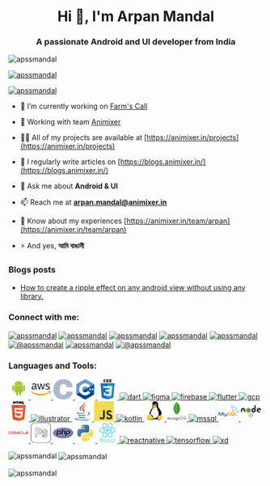 <h1 align="center">Hi 👋, I'm Arpan Mandal</h1>
<h3 align="center">A passionate Android and UI developer from India</h3>

<p align="left"> <img src="https://komarev.com/ghpvc/?username=apssmandal&label=Profile%20views&color=0e75b6&style=flat" alt="apssmandal" /> </p>

<p align="left"> <a href="https://github.com/apssmandal/apssmandal"><img src="https://github-profile-trophy.vercel.app/?username=apssmandal" alt="apssmandal" /></a> </p>

<p align="left"> <a href="https://twitter.com/apssmandal" target="blank"><img src="https://img.shields.io/twitter/follow/apssmandal?logo=twitter&style=for-the-badge" alt="apssmandal" /></a> </p>

- 🔭 I’m currently working on [Farm's Call](https://farmscall.com)

- 🤝 Working with team [Animixer](https://animixer.in)

- 👨‍💻 All of my projects are available at [https://animixer.in/projects](https://animixer.in/projects)

- 📝 I regularly write articles on [https://blogs.animixer.in/](https://blogs.animixer.in/)

- 💬 Ask me about **Android & UI**

- 📫 Reach me at **arpan.mandal@animixer.in**

- 📄 Know about my experiences [https://animixer.in/team/arpan](https://animixer.in/team/arpan)

- ⚡ And yes, **আমি বাঙালী**

### Blogs posts
<!-- BLOG-POST-LIST:START -->
- [How to create a ripple effect on any android view without using any library.](https://medium.com/animixer-studios/how-to-create-a-ripple-effect-on-any-android-view-without-using-any-library-ec2bc1315321?source=rss-fda8991c9058------2)
<!-- BLOG-POST-LIST:END -->

<h3 align="left">Connect with me:</h3>
<p align="left">
<a href="https://twitter.com/apssmandal" target="blank"><img align="center" src="https://cdn.jsdelivr.net/npm/simple-icons@3.0.1/icons/twitter.svg" alt="apssmandal" height="30" width="40" /></a>
<a href="https://linkedin.com/in/apssmandal" target="blank"><img align="center" src="https://cdn.jsdelivr.net/npm/simple-icons@3.0.1/icons/linkedin.svg" alt="apssmandal" height="30" width="40" /></a>
<a href="https://fb.com/apssmandal" target="blank"><img align="center" src="https://cdn.jsdelivr.net/npm/simple-icons@3.0.1/icons/facebook.svg" alt="apssmandal" height="30" width="40" /></a>
<a href="https://instagram.com/apssmandal" target="blank"><img align="center" src="https://cdn.jsdelivr.net/npm/simple-icons@3.0.1/icons/instagram.svg" alt="apssmandal" height="30" width="40" /></a>
<a href="https://dribbble.com/apssmandal" target="blank"><img align="center" src="https://cdn.jsdelivr.net/npm/simple-icons@3.0.1/icons/dribbble.svg" alt="apssmandal" height="30" width="40" /></a>
<a href="https://medium.com/@apssmandal" target="blank"><img align="center" src="https://cdn.jsdelivr.net/npm/simple-icons@3.0.1/icons/medium.svg" alt="@apssmandal" height="30" width="40" /></a>
<a href="https://www.codechef.com/users/apssmandal" target="blank"><img align="center" src="https://cdn.jsdelivr.net/npm/simple-icons@3.1.0/icons/codechef.svg" alt="apssmandal" height="30" width="40" /></a>
<a href="https://www.hackerearth.com/@apssmandal" target="blank"><img align="center" src="https://cdn.jsdelivr.net/npm/simple-icons@3.0.1/icons/hackerearth.svg" alt="@apssmandal" height="30" width="40" /></a>
</p>

<h3 align="left">Languages and Tools:</h3>
<p align="left"> <a href="https://developer.android.com" target="_blank"> <img src="https://raw.githubusercontent.com/devicons/devicon/master/icons/android/android-original-wordmark.svg" alt="android" width="40" height="40"/> </a> <a href="https://aws.amazon.com" target="_blank"> <img src="https://raw.githubusercontent.com/devicons/devicon/master/icons/amazonwebservices/amazonwebservices-original-wordmark.svg" alt="aws" width="40" height="40"/> </a> <a href="https://www.cprogramming.com/" target="_blank"> <img src="https://raw.githubusercontent.com/devicons/devicon/master/icons/c/c-original.svg" alt="c" width="40" height="40"/> </a> <a href="https://www.w3schools.com/cpp/" target="_blank"> <img src="https://raw.githubusercontent.com/devicons/devicon/master/icons/cplusplus/cplusplus-original.svg" alt="cplusplus" width="40" height="40"/> </a> <a href="https://www.w3schools.com/css/" target="_blank"> <img src="https://raw.githubusercontent.com/devicons/devicon/master/icons/css3/css3-original-wordmark.svg" alt="css3" width="40" height="40"/> </a> <a href="https://dart.dev" target="_blank"> <img src="https://www.vectorlogo.zone/logos/dartlang/dartlang-icon.svg" alt="dart" width="40" height="40"/> </a> <a href="https://www.figma.com/" target="_blank"> <img src="https://www.vectorlogo.zone/logos/figma/figma-icon.svg" alt="figma" width="40" height="40"/> </a> <a href="https://firebase.google.com/" target="_blank"> <img src="https://www.vectorlogo.zone/logos/firebase/firebase-icon.svg" alt="firebase" width="40" height="40"/> </a> <a href="https://flutter.dev" target="_blank"> <img src="https://www.vectorlogo.zone/logos/flutterio/flutterio-icon.svg" alt="flutter" width="40" height="40"/> </a> <a href="https://cloud.google.com" target="_blank"> <img src="https://www.vectorlogo.zone/logos/google_cloud/google_cloud-icon.svg" alt="gcp" width="40" height="40"/> </a> <a href="https://www.w3.org/html/" target="_blank"> <img src="https://raw.githubusercontent.com/devicons/devicon/master/icons/html5/html5-original-wordmark.svg" alt="html5" width="40" height="40"/> </a> <a href="https://www.adobe.com/in/products/illustrator.html" target="_blank"> <img src="https://www.vectorlogo.zone/logos/adobe_illustrator/adobe_illustrator-icon.svg" alt="illustrator" width="40" height="40"/> </a> <a href="https://www.java.com" target="_blank"> <img src="https://raw.githubusercontent.com/devicons/devicon/master/icons/java/java-original.svg" alt="java" width="40" height="40"/> </a> <a href="https://developer.mozilla.org/en-US/docs/Web/JavaScript" target="_blank"> <img src="https://raw.githubusercontent.com/devicons/devicon/master/icons/javascript/javascript-original.svg" alt="javascript" width="40" height="40"/> </a> <a href="https://kotlinlang.org" target="_blank"> <img src="https://www.vectorlogo.zone/logos/kotlinlang/kotlinlang-icon.svg" alt="kotlin" width="40" height="40"/> </a> <a href="https://www.linux.org/" target="_blank"> <img src="https://raw.githubusercontent.com/devicons/devicon/master/icons/linux/linux-original.svg" alt="linux" width="40" height="40"/> </a> <a href="https://www.mongodb.com/" target="_blank"> <img src="https://raw.githubusercontent.com/devicons/devicon/master/icons/mongodb/mongodb-original-wordmark.svg" alt="mongodb" width="40" height="40"/> </a> <a href="https://www.microsoft.com/en-us/sql-server" target="_blank"> <img src="https://cdn.worldvectorlogo.com/logos/microsoft-sql-server.svg" alt="mssql" width="40" height="40"/> </a> <a href="https://www.mysql.com/" target="_blank"> <img src="https://raw.githubusercontent.com/devicons/devicon/master/icons/mysql/mysql-original-wordmark.svg" alt="mysql" width="40" height="40"/> </a> <a href="https://nodejs.org" target="_blank"> <img src="https://raw.githubusercontent.com/devicons/devicon/master/icons/nodejs/nodejs-original-wordmark.svg" alt="nodejs" width="40" height="40"/> </a> <a href="https://www.oracle.com/" target="_blank"> <img src="https://raw.githubusercontent.com/devicons/devicon/master/icons/oracle/oracle-original.svg" alt="oracle" width="40" height="40"/> </a> <a href="https://www.photoshop.com/en" target="_blank"> <img src="https://raw.githubusercontent.com/devicons/devicon/master/icons/photoshop/photoshop-line.svg" alt="photoshop" width="40" height="40"/> </a> <a href="https://www.php.net" target="_blank"> <img src="https://raw.githubusercontent.com/devicons/devicon/master/icons/php/php-original.svg" alt="php" width="40" height="40"/> </a> <a href="https://www.python.org" target="_blank"> <img src="https://raw.githubusercontent.com/devicons/devicon/master/icons/python/python-original.svg" alt="python" width="40" height="40"/> </a> <a href="https://reactjs.org/" target="_blank"> <img src="https://raw.githubusercontent.com/devicons/devicon/master/icons/react/react-original-wordmark.svg" alt="react" width="40" height="40"/> </a> <a href="https://reactnative.dev/" target="_blank"> <img src="https://reactnative.dev/img/header_logo.svg" alt="reactnative" width="40" height="40"/> </a> <a href="https://www.tensorflow.org" target="_blank"> <img src="https://www.vectorlogo.zone/logos/tensorflow/tensorflow-icon.svg" alt="tensorflow" width="40" height="40"/> </a> <a href="https://www.adobe.com/products/xd.html" target="_blank"> <img src="https://cdn.worldvectorlogo.com/logos/adobe-xd.svg" alt="xd" width="40" height="40"/> </a> </p>

<p><img align="left" src="https://github-readme-stats.vercel.app/api/top-langs?username=apssmandal&show_icons=true&locale=en&layout=compact" alt="apssmandal" /></p>

<p>&nbsp;<img align="center" src="https://github-readme-stats.vercel.app/api?username=apssmandal&show_icons=true&locale=en" alt="apssmandal" /></p>

<p><img align="center" src="https://github-readme-streak-stats.herokuapp.com/?user=apssmandal&" alt="apssmandal" /></p>

